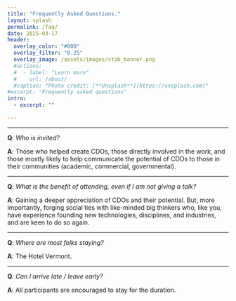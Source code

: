 ```yaml
---
title: "Frequently Asked Questions."
layout: splash
permalink: /faq/
date: 2025-03-17
header:
  overlay_color: "#000"
  overlay_filter: "0.25"
  overlay_image: /assets/images/stab_banner.png
  #actions:
  #  - label: "Learn more"
  #    url: /about/
  #caption: "Photo credit: [**Unsplash**](https://unsplash.com)"
#excerpt: "Frequently asked questions"
intro:
  - excerpt: ""

---
```

---

**Q**: *Who is invited?*

**A**: Those who helped create CDOs, those directly involved in the work, and those mostly likely to help communicate the potential of CDOs to those in their communities (academic, commercial, governmental).

---

**Q**: *What is the benefit of attending, even if I am not giving a talk?*

**A**: Gaining a deeper appreciation of CDOs and their potential. But, more importantly, forging social ties with like-minded big thinkers who, like you, have experience founding new technologies, disciplines, and industries, and are keen to do so again.

---

**Q**: *Where are most folks staying?*

**A**: The Hotel Vermont.

---

**Q**: *Can I arrive late / leave early?*

**A**: All participants are encouraged to stay for the duration.

